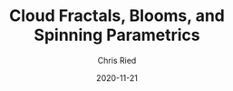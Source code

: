 ---
title: 'Cloud Fractals, Blooms, and Spinning Parametrics'
author: Chris Ried
date: '2020-11-21'
slug: generative-arts-12
categories: 
featured: 
tags: ['generative']
---